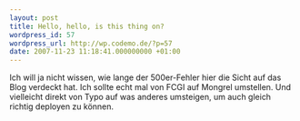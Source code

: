 ```yaml
---
layout: post
title: Hello, hello, is this thing on?
wordpress_id: 57
wordpress_url: http://wp.codemo.de/?p=57
date: 2007-11-23 11:18:41.000000000 +01:00
---
```

Ich will ja nicht wissen, wie lange der 500er-Fehler hier die Sicht auf das Blog verdeckt hat. Ich sollte echt mal von FCGI auf Mongrel umstellen. Und vielleicht direkt von Typo auf was anderes umsteigen, um auch gleich richtig deployen zu k&ouml;nnen.
